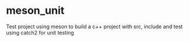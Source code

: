 # meson_unit
Test project using meson to build a c++ project with src, include and test using catch2 for unit testing
